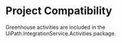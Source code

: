 ﻿# Project Compatibility

Greenhouse activities are included in the
                UiPath.IntegrationService.Activities package.




|  |
| ---
